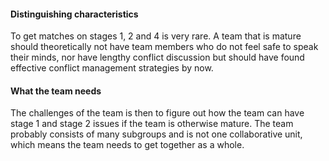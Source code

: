 #### Distinguishing characteristics
To get matches on stages 1, 2 and 4 is very rare. A team that is mature should theoretically not have team members who do not feel safe to speak their minds, nor have lengthy conflict discussion but should have found effective conflict management strategies by now.

#### What the team needs
The challenges of the team is then to figure out how the team can have stage 1 and stage 2 issues if the team is otherwise mature. The team probably consists of many subgroups and is not one collaborative unit, which means the team needs to get together as a whole.

